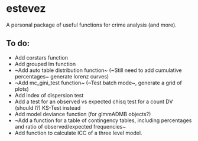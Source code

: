 # estevez

A personal package of useful functions for crime analysis (and more).

## To do:

- Add corstars function
- Add grouped lm function
- ~Add auto table distribution function~ (~Still need to add cumulative percentages~ generate lorenz curves)
- ~Add mc_gini_test function~ (~Test batch mode~, generate a grid of plots)
- Add index of dispersion test
- Add a test for an observed vs expected chisq test for a count DV (should I?) KS-Test instead
- Add model deviance function (for glmmADMB objects?)
- ~Add a function for a table of contingency tables, including percentages
  and ratio of observed/expected frequencies~
- Add function to calculate ICC of a three level model.
